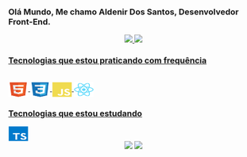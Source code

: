 ### Olá Mundo, Me chamo Aldenir Dos Santos,  Desenvolvedor Front-End.
<div align="center">
  <a href="https://github.com/AldenirTakeshi">
  <img height="180em" src="https://github-readme-stats.vercel.app/api?username=AldenirTakeshi&show_icons=true&theme=github_dark&include_all_commits=true&count_private=true"/>
  <img height="180em" src="https://github-readme-stats.vercel.app/api/top-langs/?username=AldenirTakeshi&layout=compact&langs_count=7&theme=github_dark"/>
</div>

  ### Tecnologias que estou praticando com frequência
<div style="display: inline_block"><br>
  <img align="center"  height="30" width="40" src="https://raw.githubusercontent.com/devicons/devicon/master/icons/html5/html5-original.svg">
  <img align="center"  height="30" width="40" src="https://raw.githubusercontent.com/devicons/devicon/master/icons/css3/css3-original.svg">
  <img align="center"  height="30" width="40" src="https://raw.githubusercontent.com/devicons/devicon/master/icons/javascript/javascript-plain.svg">
   <img align="center"  height="30" width="40" src="https://raw.githubusercontent.com/devicons/devicon/master/icons/react/react-original.svg">
</div>
  
   ### Tecnologias que estou estudando
  
  <div>
   <img align="center"  height="30" width="40" src="https://raw.githubusercontent.com/devicons/devicon/master/icons/typescript/typescript-plain.svg">
  </div>
  

<div align="center">
  <a href="https://www.instagram.com/takeshi.js/" target="_blank"><img src="https://img.shields.io/badge/-Instagram-%23E4405F?style=for-the-badge&logo=instagram&logoColor=white" target="_blank"></a>
  <a href="https://www.linkedin.com/in/aldenir-dos-santos-5b493913b/" target="_blank"><img src="https://img.shields.io/badge/-LinkedIn-%230077B5?style=for-the-badge&logo=linkedin&logoColor=white" target="_blank"></a> 
</div>
